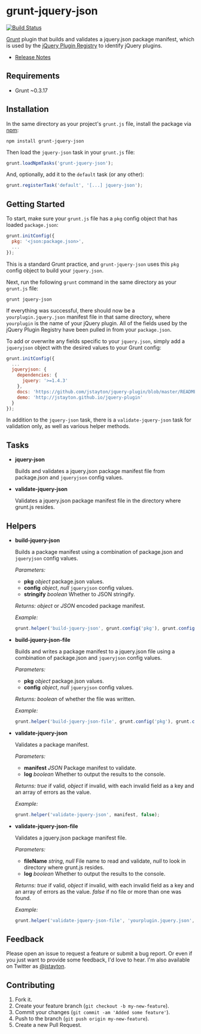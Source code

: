 grunt-jquery-json
=================

[![Build Status](https://travis-ci.org/jstayton/grunt-jquery-json.png?branch=master)](https://travis-ci.org/jstayton/grunt-jquery-json)

[Grunt](http://gruntjs.com) plugin that builds and validates a jquery.json
package manifest, which is used by the [jQuery Plugin Registry](http://plugins.jquery.com)
to identify jQuery plugins.

*   [Release Notes](https://github.com/jstayton/grunt-jquery-json/wiki/Release-Notes)

Requirements
------------

*   Grunt ~0.3.17

Installation
------------

In the same directory as your project's `grunt.js` file, install the package via
[npm](https://npmjs.org):

    npm install grunt-jquery-json

Then load the `jquery-json` task in your `grunt.js` file:

```javascript
grunt.loadNpmTasks('grunt-jquery-json');
```

And, optionally, add it to the `default` task (or any other):

```javascript
grunt.registerTask('default', '[...] jquery-json');
```

Getting Started
---------------

To start, make sure your `grunt.js` file has a `pkg` config object that has
loaded `package.json`:

```javascript
grunt.initConfig({
  pkg: '<json:package.json>',
  ...
});
```

This is a standard Grunt practice, and `grunt-jquery-json` uses this `pkg`
config object to build your `jquery.json`.

Next, run the following `grunt` command in the same directory as your `grunt.js`
file:

    grunt jquery-json

If everything was successful, there should now be a `yourplugin.jquery.json`
manifest file in that same directory, where `yourplugin` is the name of your
jQuery plugin. All of the fields used by the jQuery Plugin Registry have been
pulled in from your `package.json`.

To add or overwrite any fields specific to your `jquery.json`, simply add a
`jqueryjson` object with the desired values to your Grunt config:

```javascript
grunt.initConfig({
  ...
  jqueryjson: {
    dependencies: {
      jquery: '>=1.4.3'
    },
    docs: 'https://github.com/jstayton/jquery-plugin/blob/master/README.md',
    demo: 'http://jstayton.github.io/jquery-plugin'
  }
});
```

In addition to the `jquery-json` task, there is a `validate-jquery-json` task
for validation only, as well as various helper methods.

Tasks
-----

*   **jquery-json**

    Builds and validates a jquery.json package manifest file from package.json
    and `jqueryjson` config values.

*   **validate-jquery-json**

    Validates a jquery.json package manifest file in the directory where
    grunt.js resides.

Helpers
-------

*   **build-jquery-json**

    Builds a package manifest using a combination of package.json and
    `jqueryjson` config values.

    _Parameters:_

    *   **pkg** _object_ package.json values.
    *   **config** _object_, _null_ `jqueryjson` config values.
    *   **stringify** _boolean_ Whether to JSON stringify.

    _Returns:_ _object_ or _JSON_ encoded package manifest.

    _Example:_

    ```javascript
    grunt.helper('build-jquery-json', grunt.config('pkg'), grunt.config('jqueryjson'));
    ```

*   **build-jquery-json-file**

    Builds and writes a package manifest to a jquery.json file using a
    combination of package.json and `jqueryjson` config values.

    _Parameters:_

    *   **pkg** _object_ package.json values.
    *   **config** _object_, _null_ `jqueryjson` config values.

    _Returns:_ _boolean_ of whether the file was written.

    _Example:_

    ```javascript
    grunt.helper('build-jquery-json-file', grunt.config('pkg'), grunt.config('jqueryjson'));
    ```

*   **validate-jquery-json**

    Validates a package manifest.

    _Parameters:_

    *   **manifest** _JSON_ Package manifest to validate.
    *   **log** _boolean_ Whether to output the results to the console.

    _Returns:_ _true_ if valid, _object_ if invalid, with each invalid field as
               a key and an array of errors as the value.

    _Example:_

    ```javascript
    grunt.helper('validate-jquery-json', manifest, false);
    ```

*   **validate-jquery-json-file**

    Validates a jquery.json package manifest file.

    _Parameters:_

    *   **fileName** _string_, _null_ File name to read and validate, _null_ to
                                      look in directory where grunt.js resides.
    *   **log** _boolean_ Whether to output the results to the console.

    _Returns:_ _true_ if valid, _object_ if invalid, with each invalid field as
               a key and an array of errors as the value. _false_ if no file or
               more than one was found.

    _Example:_

    ```javascript
    grunt.helper('validate-jquery-json-file', 'yourplugin.jquery.json', false);
    ```

Feedback
--------

Please open an issue to request a feature or submit a bug report. Or even if
you just want to provide some feedback, I'd love to hear. I'm also available on
Twitter as [@jstayton](http://twitter.com/jstayton).

Contributing
------------

1.  Fork it.
2.  Create your feature branch (`git checkout -b my-new-feature`).
3.  Commit your changes (`git commit -am 'Added some feature'`).
4.  Push to the branch (`git push origin my-new-feature`).
5.  Create a new Pull Request.
